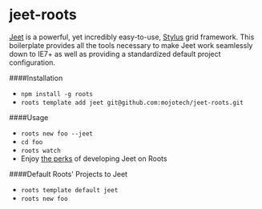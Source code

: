 jeet-roots
==========

[Jeet](https://github.com/mojotech/jeet) is a powerful, yet incredibly easy-to-use, [Stylus](http://learnboost.github.io/stylus/) grid framework. This boilerplate provides all the tools necessary to make Jeet work seamlessly down to IE7+ as well as providing a standardized default project configuration.

####Installation
- `npm install -g roots`
- `roots template add jeet git@github.com:mojotech/jeet-roots.git`

####Usage
- `roots new foo --jeet`
- `cd foo`
- `roots watch`
- Enjoy [the perks](http://roots.cx/docs/#languages) of developing Jeet on Roots

####Default Roots' Projects to Jeet
- `roots template default jeet`
- `roots new foo`
